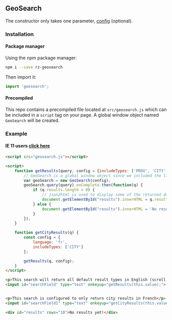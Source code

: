 ## GeoSearch

The constructor only takes one parameter, [config](/config) (optional).

### Installation

#### Package manager
Using the npm package manager:

```bash
npm i --save rz-geosearch
```

Then import it:

```js
import 'geosearch';
```

#### Precompiled

This repo contains a precompiled file located at `src/geosearch.js` which can be included in a `script` tag on your page. A global window object named `GeoSearch` will be created.

### Example

#### IE 11 users [click here](./ie.html)

````html
<script src="geosearch.js"></script>

<script>    
    function getResults(query, config = {includeTypes: ['PROV', 'CITY', 'TOWN', 'TERR', 'LAKE']}) {
        // GeoSearch is a global window object since we included the library directly on our page.
        var geoSearch = new GeoSearch(config);
        geoSearch.query(query).onComplete.then(function(q) {
            if (q.results.length > 0) {
                // json2html is used to display some of the returned data from our library for simplification. 
                document.getElementById("results").innerHTML = q.results.map(r => `${r.name} (${r.province})`).join('<br>');
            } else {
                document.getElementById("results").innerHTML = 'No results were found.';
            }
        });
    }

    function getCityResults(q) {
        const config = {
            language: 'fr',
            includeTypes: ['CITY']
        };

        getResults(q, config);
    }
</script>

<p>This search will return all default result types in English (scroll down for results)</p>
<input id="searchField" type="text" onkeyup="getResults(this.value);">


<p>This search is configured to only return city results in French</p>
<input id="searchField1" type="text" onkeyup="getCityResults(this.value);">

<div id="results" rows="10">No results yet!</div>
````